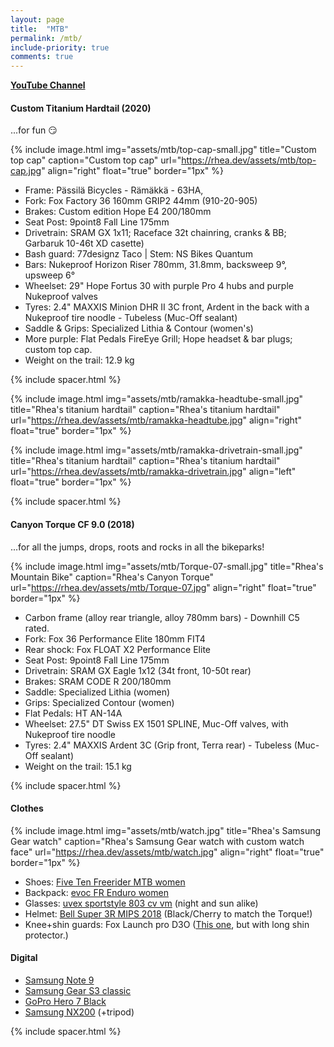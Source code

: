 ```yaml
---
layout: page
title:  "MTB"
permalink: /mtb/
include-priority: true
comments: true
---
```

**[YouTube Channel](https://youtube.com/RheaAyase)**

#### Custom Titanium Hardtail (2020)
...for fun 😏

{% include image.html
  img="assets/mtb/top-cap-small.jpg"
  title="Custom top cap"
  caption="Custom top cap"
  url="https://rhea.dev/assets/mtb/top-cap.jpg"
  align="right"
  float="true"
  border="1px"
%}

* Frame: Pässilä Bicycles - Rämäkkä - 63HA, 
* Fork: Fox Factory 36 160mm GRIP2 44mm (910-20-905)
* Brakes: Custom edition Hope E4 200/180mm
* Seat Post: 9point8 Fall Line 175mm
* Drivetrain: SRAM GX 1x11; Raceface 32t chainring, cranks & BB; Garbaruk 10-46t XD casette)
* Bash guard: 77designz Taco | Stem: NS Bikes Quantum
* Bars: Nukeproof Horizon Riser 780mm, 31.8mm, backsweep 9°, upsweep 6°
* Wheelset: 29" Hope Fortus 30 with purple Pro 4 hubs and purple Nukeproof valves
* Tyres: 2.4" MAXXIS Minion DHR II 3C front, Ardent in the back with a Nukeproof tire noodle - Tubeless (Muc-Off sealant)
* Saddle & Grips: Specialized Lithia & Contour (women's)
* More purple: Flat Pedals FireEye Grill; Hope headset & bar plugs; custom top cap.
* Weight on the trail: 12.9 kg

<!--[Bike Check video](https://www.youtube.com/watch?v=nlfiqvXCvlc)-->

{% include spacer.html %}

{% include image.html
  img="assets/mtb/ramakka-headtube-small.jpg"
  title="Rhea's titanium hardtail"
  caption="Rhea's titanium hardtail"
  url="https://rhea.dev/assets/mtb/ramakka-headtube.jpg"
  align="right"
  float="true"
  border="1px"
%}

{% include image.html
  img="assets/mtb/ramakka-drivetrain-small.jpg"
  title="Rhea's titanium hardtail"
  caption="Rhea's titanium hardtail"
  url="https://rhea.dev/assets/mtb/ramakka-drivetrain.jpg"
  align="left"
  float="true"
  border="1px"
%}

{% include spacer.html %}

#### Canyon Torque CF 9.0 (2018)
...for all the jumps, drops, roots and rocks in all the bikeparks!

{% include image.html
  img="assets/mtb/Torque-07-small.jpg"
  title="Rhea's Mountain Bike"
  caption="Rhea's Canyon Torque"
  url="https://rhea.dev/assets/mtb/Torque-07.jpg"
  align="right"
  float="true"
  border="1px"
%}

* Carbon frame (alloy rear triangle, alloy 780mm bars) - Downhill C5 rated.
* Fork: Fox 36 Performance Elite 180mm FIT4
* Rear shock: Fox FLOAT X2 Performance Elite
* Seat Post: 9point8 Fall Line 175mm
* Drivetrain: SRAM GX Eagle 1x12 (34t front, 10-50t rear)
* Brakes: SRAM CODE R 200/180mm
* Saddle: Specialized Lithia (women)
* Grips: Specialized Contour (women)
* Flat Pedals: HT AN-14A
* Wheelset: 27.5" DT Swiss EX 1501 SPLINE, Muc-Off valves, with Nukeproof tire noodle
* Tyres: 2.4" MAXXIS Ardent 3C (Grip front, Terra rear) - Tubeless (Muc-Off sealant)
* Weight on the trail: 15.1 kg

{% include spacer.html %}

#### Clothes

{% include image.html
  img="assets/mtb/watch.jpg"
  title="Rhea's Samsung Gear watch"
  caption="Rhea's Samsung Gear watch with custom watch face"
  url="https://rhea.dev/assets/mtb/watch.jpg"
  align="right"
  float="true"
  border="1px"
%}

* Shoes: [Five Ten Freerider MTB women](http://www.fiveten.com/us/freerider-womens-black-berry)
* Backpack: [evoc FR Enduro women](https://www.evocsports.com/products/backpacks/fr-enduro-women-16l)
* Glasses: [uvex sportstyle 803 cv vm](https://www.uvex-sports.com/en/eyewear/sports-eyewear/uvex-sportstyle-803-cv-vm-black-mat/) (night and sun alike)
* Helmet: [Bell Super 3R MIPS 2018](https://www.bellhelmets.com/en_eu/super-3r-mips-equipped-1) (Black/Cherry to match the Torque!)
* Knee+shin guards: Fox Launch pro D3O ([This one](https://www.foxracing.com/launch-pro-d3o-knee-guards/18493.html), but with long shin protector.)

#### Digital

* [Samsung Note 9](https://www.gsmarena.com/samsung_galaxy_note9-9163.php)
* [Samsung Gear S3 classic](https://www.gsmarena.com/samsung_gear_s3_classic-8309.php)
* [GoPro Hero 7 Black](https://gopro.com/en/us/shop/cameras/hero7-black/CHDHX-701-master.html)
* [Samsung NX200](http://www.samsung.com/hk_en/cameras/nx200/) (+tripod)

{% include spacer.html %}

